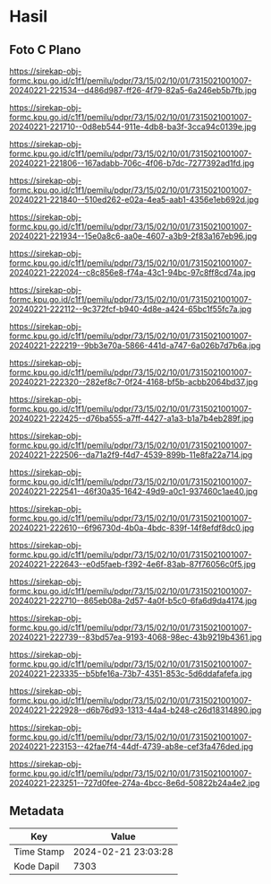 # Hasil

## Foto C Plano

https://sirekap-obj-formc.kpu.go.id/c1f1/pemilu/pdpr/73/15/02/10/01/7315021001007-20240221-221534--d486d987-ff26-4f79-82a5-6a246eb5b7fb.jpg

https://sirekap-obj-formc.kpu.go.id/c1f1/pemilu/pdpr/73/15/02/10/01/7315021001007-20240221-221710--0d8eb544-911e-4db8-ba3f-3cca94c0139e.jpg

https://sirekap-obj-formc.kpu.go.id/c1f1/pemilu/pdpr/73/15/02/10/01/7315021001007-20240221-221806--167adabb-706c-4f06-b7dc-7277392ad1fd.jpg

https://sirekap-obj-formc.kpu.go.id/c1f1/pemilu/pdpr/73/15/02/10/01/7315021001007-20240221-221840--510ed262-e02a-4ea5-aab1-4356e1eb692d.jpg

https://sirekap-obj-formc.kpu.go.id/c1f1/pemilu/pdpr/73/15/02/10/01/7315021001007-20240221-221934--15e0a8c6-aa0e-4607-a3b9-2f83a167eb96.jpg

https://sirekap-obj-formc.kpu.go.id/c1f1/pemilu/pdpr/73/15/02/10/01/7315021001007-20240221-222024--c8c856e8-f74a-43c1-94bc-97c8ff8cd74a.jpg

https://sirekap-obj-formc.kpu.go.id/c1f1/pemilu/pdpr/73/15/02/10/01/7315021001007-20240221-222112--9c372fcf-b940-4d8e-a424-65bc1f55fc7a.jpg

https://sirekap-obj-formc.kpu.go.id/c1f1/pemilu/pdpr/73/15/02/10/01/7315021001007-20240221-222219--9bb3e70a-5866-441d-a747-6a026b7d7b6a.jpg

https://sirekap-obj-formc.kpu.go.id/c1f1/pemilu/pdpr/73/15/02/10/01/7315021001007-20240221-222320--282ef8c7-0f24-4168-bf5b-acbb2064bd37.jpg

https://sirekap-obj-formc.kpu.go.id/c1f1/pemilu/pdpr/73/15/02/10/01/7315021001007-20240221-222425--d76ba555-a7ff-4427-a1a3-b1a7b4eb289f.jpg

https://sirekap-obj-formc.kpu.go.id/c1f1/pemilu/pdpr/73/15/02/10/01/7315021001007-20240221-222506--da71a2f9-f4d7-4539-899b-11e8fa22a714.jpg

https://sirekap-obj-formc.kpu.go.id/c1f1/pemilu/pdpr/73/15/02/10/01/7315021001007-20240221-222541--46f30a35-1642-49d9-a0c1-937460c1ae40.jpg

https://sirekap-obj-formc.kpu.go.id/c1f1/pemilu/pdpr/73/15/02/10/01/7315021001007-20240221-222610--6f96730d-4b0a-4bdc-839f-14f8efdf8dc0.jpg

https://sirekap-obj-formc.kpu.go.id/c1f1/pemilu/pdpr/73/15/02/10/01/7315021001007-20240221-222643--e0d5faeb-f392-4e6f-83ab-87f76056c0f5.jpg

https://sirekap-obj-formc.kpu.go.id/c1f1/pemilu/pdpr/73/15/02/10/01/7315021001007-20240221-222710--865eb08a-2d57-4a0f-b5c0-6fa6d9da4174.jpg

https://sirekap-obj-formc.kpu.go.id/c1f1/pemilu/pdpr/73/15/02/10/01/7315021001007-20240221-222739--83bd57ea-9193-4068-98ec-43b9219b4361.jpg

https://sirekap-obj-formc.kpu.go.id/c1f1/pemilu/pdpr/73/15/02/10/01/7315021001007-20240221-223335--b5bfe16a-73b7-4351-853c-5d6ddafafefa.jpg

https://sirekap-obj-formc.kpu.go.id/c1f1/pemilu/pdpr/73/15/02/10/01/7315021001007-20240221-222928--d6b76d93-1313-44a4-b248-c26d18314890.jpg

https://sirekap-obj-formc.kpu.go.id/c1f1/pemilu/pdpr/73/15/02/10/01/7315021001007-20240221-223153--42fae7f4-44df-4739-ab8e-cef3fa476ded.jpg

https://sirekap-obj-formc.kpu.go.id/c1f1/pemilu/pdpr/73/15/02/10/01/7315021001007-20240221-223251--727d0fee-274a-4bcc-8e6d-50822b24a4e2.jpg


## Metadata

| Key        | Value               |
| ---------- | ------------------- |
| Time Stamp | 2024-02-21 23:03:28 |
| Kode Dapil | 7303                |



